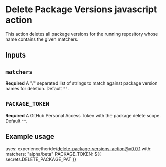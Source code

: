 # Delete Package Versions javascript action

This action deletes all package versions for the running repository whose name contains the given matchers.

## Inputs

## `matchers`

**Required** A "/" separated list of strings to match against package version names for deletion. Default `""`.

## `PACKAGE_TOKEN`

**Required** A GitHub Personal Access Token with the package delete scope. Default `""`.

## Example usage

uses: experiencetheride/delete-package-versions-action@v0.0.1
with:
  matchers: "alpha/beta"
  PACKAGE_TOKEN: ${{ secrets.DELETE_PACKAGE_PAT }}